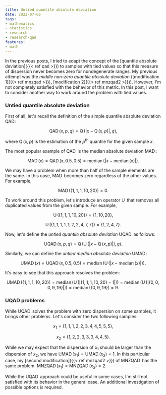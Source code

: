 ```yaml
---
title: Untied quantile absolute deviation
date: 2022-07-05
tags:
- mathematics
- statistics
- research
- research-qad
features:
- math
---
```


In the previous posts, I tried to adapt the concept of the [quantile absolute deviation]({{< ref qad >}})
  to samples with tied values so that this measure of dispersion never becomes zero for nondegenerate ranges.
My previous attempt was the *middle non-zero quantile absolute deviation*
  ([modification 1]({{< ref mnzqad >}}), [modification 2]({{< ref mnzqad2 >}})).
However, I'm not completely satisfied with the behavior of this metric.
In this post, I want to consider another way to work around the problem with tied values.

<!--more-->

### Untied quantile absolute deviation

First of all, let's recall the definition of the simple quantile absolute deviation $\operatorname{QAD}$:

$$
\operatorname{QAD}(x, p, q) = \operatorname{Q}(|x - \operatorname{Q}(x, p)|, q),
$$

where $\operatorname{Q}(x, p)$ is the estimation of the $p^\textrm{th}$ quantile for the given sample $x$.

The most popular example of $\operatorname{QAD}$ is the median absolute deviation $\operatorname{MAD}$:

$$
\operatorname{MAD}(x) = \operatorname{QAD}(x, 0.5, 0.5) = \operatorname{median}(|x - \operatorname{median}(x)|).
$$

We may have a problem when more than half of the sample elements are the same.
In this case, $\operatorname{MAD}$ becomes zero regardless of the other values.
For example,

$$
\operatorname{MAD}(\{ 1, 1, 1, 10, 20 \}) = 0.
$$

To work around this problem, let's introduce an operator $\operatorname{U}$ that removes all duplicated values
  from the given sample.
For example,

$$
\operatorname{U}(\{ 1, 1, 1, 10, 20 \}) = \{ 1, 10, 20 \},
$$

$$
\operatorname{U}(\{ 1, 1, 1, 1, 1, 2, 2, 4, 7, 7 \}) = \{ 1, 2, 4, 7 \}.
$$

Now, let's define the *untied quantile absolute deviation* $\operatorname{UQAD}$ as follows:

$$
\operatorname{UQAD}(x, p, q) = \operatorname{Q}(\operatorname{U}(|x - \operatorname{Q}(x, p)|), q).
$$

Similarly, we can define the *untied median absolute deviation* $\operatorname{UMAD}$:

$$
\operatorname{UMAD}(x) = \operatorname{UQAD}(x, 0.5, 0.5) =
  \operatorname{median}(\operatorname{U}(|x - \operatorname{median}(x)|)).
$$

It's easy to see that this approach resolves the problem:

$$
\operatorname{UMAD}(\{ 1, 1, 1, 10, 20 \}) =
  \operatorname{median}(\operatorname{U}(|\{ 1, 1, 1, 10, 20 \} - 1|)) =
  \operatorname{median}(\operatorname{U}(|\{ 0, 0, 0, 9, 19 \}|)) =
  \operatorname{median}(\{ 0, 9, 19 \}) = 9.
$$

### UQAD problems

While $\operatorname{UQAD}$ solves the problem with zero dispersion on some samples, it brings other problems.
Let's consider the two following samples:

$$
x_1 = \{ 1, 1, 1, 2, 2, 3, 4, 4, 5, 5, 5 \},
$$

$$
x_2 = \{ 1, 2, 2, 3, 3, 3, 4, 4, 5 \}.
$$

While we may expect that the dispersion of $x_1$ should be larger than the dispersion of $x_2$,
  we have $\operatorname{UMAD}(x_1) = \operatorname{UMAD}(x_2) = 1$.
In this particular case, my [second modification]({{< ref mnzqad2 >}}) of $\operatorname{MNZQAD}$ has the same problem:
  $\operatorname{MNZQAD}(x_1) = \operatorname{MNZQAD}(x_2) = 2$.

While the $\operatorname{UQAD}$ approach could be useful in some cases,
  I'm still not satisfied with its behavior in the general case.
An additional investigation of possible options is required.